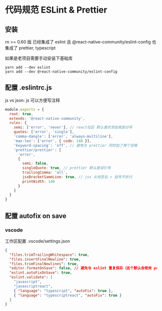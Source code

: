 # 代码规范 ESLint & Prettier

## 安装

rn >= 0.60 版 已经集成了 eslint 且 @react-native-community/eslint-config 也集成了 prettier, typescript

如果是老项目需要手动安装下基础库

```
yarn add --dev eslint
yarn add --dev @react-native-community/eslint-config
```

## 配置 .eslintrc.js

js vs json: js 可以方便写注释

```js
module.exports = {
  root: true,
  extends: '@react-native-community',
  rules: {
    semi: ['error', 'never'], // react社区 默认喜欢添加尾部分号
    quotes: ['error', 'single'],
    'comma-dangle': ['error', 'always-multiline'],
    'max-len': ['error', { code: 140 }],
    'keyword-spacing': 'off', // 避免与 prettier 同时加了两个空格
    'prettier/prettier': [
      'error',
      {
        semi: false,
        singleQuote: true, // prettier 默认是双引号
        trailingComma: 'all',
        jsxBracketSameLine: true, // jsx 头标签右 > 括号不折行
        printWidth: 140
      }
    ]
  }
}
```

## 配置 autofix on save

### vscode

工作区配置 .vscode/settings.json

```json
{
  "files.trimTrailingWhitespace": true,
  "files.insertFinalNewline": true,
  "files.trimFinalNewlines": true,
  "editor.formatOnSave": false, // 避免与 eslint 重复保存（这个默认会使用 prettier 格式化代码）
  "eslint.autoFixOnSave": true,
  "eslint.validate": [
    "javascript",
    "javascriptreact",
    { "language": "typescript", "autoFix": true },
    { "language": "typescriptreact", "autoFix": true }
  ]
}
```
